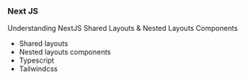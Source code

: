### Next JS

Understanding NextJS Shared Layouts & Nested Layouts Components

- Shared layouts
- Nested layouts components
- Typescript
- Tailwindcss

